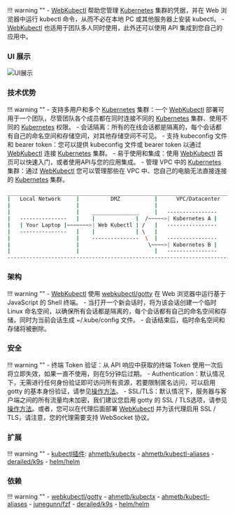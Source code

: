 
!!! warning ""
    - [WebKubectl][WebKubectl] 帮助您管理 [Kubernetes][Kubernetes] 集群的凭据，并在 Web 浏览器中运行 kubectl 命令，从而不必在本地 PC 或其他服务器上安装 kubectl。
    - [WebKubectl][WebKubectl] 也适用于团队多人同时使用，此外还可以使用 API 集成到您自己的应用中。

### UI 展示

![UI展示](https://raw.githubusercontent.com/KubeOperator/webkubectl/master/web-resources/webkubectl.gif)

### 技术优势

!!! warning ""
    - 支持多用户和多个 [Kubernetes][Kubernetes] 集群：一个 [WebKubectl][WebKubectl] 部署可用于一个团队，尽管团队各个成员都在同时连接不同的 [Kubernetes][Kubernetes] 集群、使用不同的 [Kubernetes][Kubernetes] 权限。
    - 会话隔离：所有的在线会话都是隔离的，每个会话都有自己的命名空间和存储空间，对其他存储空间不可见。
    - 支持 kubeconfig 文件和 bearer token：您可以提供 kubeconfig 文件或 bearer token 以通过 [WebKubectl][WebKubectl] 连接 [Kubernetes][Kubernetes] 集群。
    - 易于使用和集成：使用 [WebKubectl][WebKubectl] 首页可以快速入门，或者使用API与您的应用集成。
    - 管理 VPC 中的 [Kubernetes][Kubernetes] 集群：通过 [WebKubectl][WebKubectl] 您可以管理那些在 VPC 中、您自己的电脑无法直接连接的 [Kubernetes][Kubernetes] 集群。


```sh
_______________________________________________________________________
|   Local Network     |          DMZ           |      VPC/Datacenter  |
|                     |                        |                      |
|                     |    _______________     |   ----------------   |
|   ---------------   |    |             |  /~~~~~>| Kubernetes A |   |
|   | Your Laptop |~~~~~~~>| Web Kubectl | /   |   ----------------   |
|   ---------------   |    |             | \   |                      |
|                     |    ---------------  \  |   ----------------   |
|                     |                      \~~~~>| Kubernetes B |   |
|                     |                        |   ----------------   |
-----------------------------------------------------------------------
```

### 架构

!!! warning ""
    - [WebKubectl][WebKubectl] 使用 [webkubectl/gotty](https://github.com/KubeOperator/webkubectl/tree/master/gotty) 在 Web 浏览器中运行基于 JavaScript 的 Shell 终端。
    - 当打开一个新会话时，将为该会话创建一个临时 Linux 命名空间，以确保所有会话都是隔离的，每个会话都有自己的命名空间和存储，同时为当前会话生成 ~/.kube/config 文件。
    - 会话结束后，临时命名空间和存储将被删除。

### 安全

!!! warning ""
    - 终端 Token 验证：从 API 响应中获取的终端 Token 使用一次后将立即失效，如果一直不使用，则在5分钟后过期。
    - Authentication：默认情况下，无需进行任何身份验证即可访问所有资源，若要限制匿名访问，可以启用 gotty 的基本身份验证，请参见[操作方法](https://github.com/KubeOperator/webkubectl/blob/master/gotty/GOTTY_USAGE.md#options)。
    - SSL/TLS：默认情况下，服务器与客户端之间的所有流量均未加密，我们建议您启用 gotty 的 SSL / TLS选项，请参见[操作方法](https://github.com/KubeOperator/webkubectl/blob/master/gotty/GOTTY_USAGE.md#options)。或者，您可以在代理后面部署 [WebKubectl][WebKubectl] 并为该代理启用 SSL / TLS，请注意，您的代理需要支持 WebSocket 协议。

### 扩展

!!! warning ""
    - [kubectl插件](https://github.com/topics/kubectl-plugins): [ahmetb/kubectx](https://github.com/ahmetb/kubectx)
    - [ahmetb/kubectl-aliases](https://github.com/ahmetb/kubectl-aliases)
    - [derailed/k9s](https://github.com/derailed/k9s)
    - [helm/helm](https://github.com/helm/helm)

### 依赖

!!! warning ""
    - [webkubectl/gotty](https://github.com/KubeOperator/webkubectl/tree/master/gotty)
    - [ahmetb/kubectx](https://github.com/ahmetb/kubectx)
    - [ahmetb/kubectl-aliases](https://github.com/ahmetb/kubectl-aliases)
    - [junegunn/fzf](https://github.com/junegunn/fzf)
    - [derailed/k9s](https://github.com/derailed/k9s)
    - [helm/helm](https://github.com/helm/helm)

[WebKubectl]:https://github.com/KubeOperator/webkubectl
[Kubernetes]:https://kubernetes.io